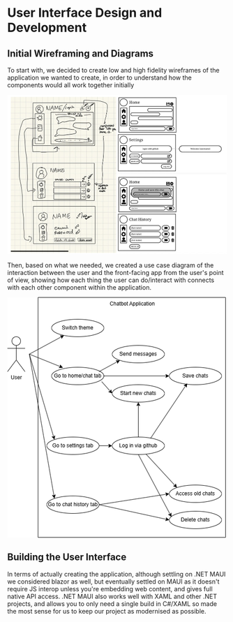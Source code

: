 # User Interface Design and Development

## Initial Wireframing and Diagrams

To start with, we decided to create low and high fidelity wireframes of the application we wanted to create, in order to understand how the components would all work together initially

![wireframes](diagrams/wireframes.png)

Then, based on what we needed, we created a use case diagram of the interaction between the user and the front-facing app from the user's point of view, showing how each thing the user can do/interact with connects with each other component within the application.

![UI-use-case](diagrams/UI-use-case.drawio.png)

## Building the User Interface

In terms of actually creating the application, although settling on .NET MAUI we considered blazor as well, but eventually settled on MAUI as it doesn't require JS interop unless you're embedding web content, and gives full native API access. .NET MAUI also works well with XAML and other .NET projects, and allows you to only need a single build in C#/XAML so made the most sense for us to keep our project as modernised as possible.
